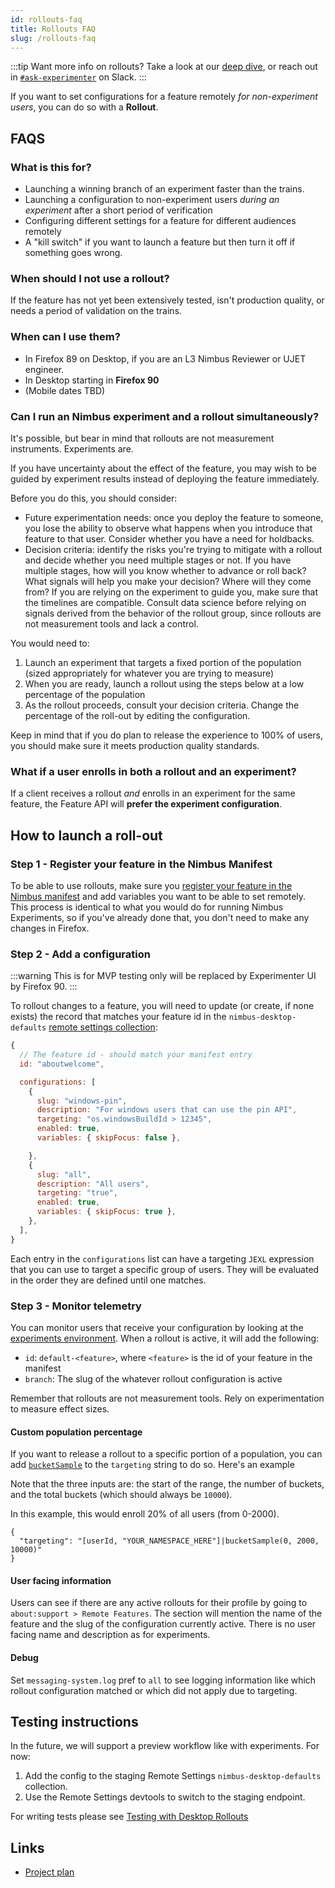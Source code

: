 ```yaml
---
id: rollouts-faq
title: Rollouts FAQ
slug: /rollouts-faq
---
```

:::tip
Want more info on rollouts?
Take a look at our [deep dive](deep-dives/experimenter/rollouts), or reach out in [`#ask-experimenter`](https://mozilla.slack.com/archives/CF94YGE03) on Slack.
:::

If you want to set configurations for a feature remotely _for non-experiment users_, you can do so with a **Rollout**.

## FAQS

### What is this for?

- Launching a winning branch of an experiment faster than the trains.
- Launching a configuration to non-experiment users _during an experiment_ after a short period of verification
- Configuring different settings for a feature for different audiences remotely
- A "kill switch" if you want to launch a feature but then turn it off if something goes wrong.

### When should I not use a rollout?

If the feature has not yet been extensively tested, isn't production quality, or needs a period of validation on the trains.

### When can I use them?

- In Firefox 89 on Desktop, if you are an L3 Nimbus Reviewer or UJET engineer.
- In Desktop starting in **Firefox 90**
- (Mobile dates TBD)

### Can I run an Nimbus experiment and a rollout simultaneously?

It's possible, but bear in mind that rollouts are not measurement instruments. Experiments are.

If you have uncertainty about the effect of the feature,
you may wish to be guided by experiment results instead of deploying the feature immediately.

Before you do this, you should consider:

- Future experimentation needs: once you deploy the feature to someone,
  you lose the ability to observe what happens when you introduce that feature to that user.
  Consider whether you have a need for holdbacks.
- Decision criteria: identify the risks you're trying to mitigate with a rollout and decide whether you need multiple stages or not.
  If you have multiple stages, how will you know whether to advance or roll back?
  What signals will help you make your decision? Where will they come from?
  If you are relying on the experiment to guide you, make sure that the timelines are compatible.
  Consult data science before relying on signals derived from the behavior of the rollout group,
  since rollouts are not measurement tools and lack a control.

You would need to:

1. Launch an experiment that targets a fixed portion of the population (sized appropriately for whatever you are trying to measure)
2. When you are ready, launch a rollout using the steps below at a low percentage of the population
3. As the rollout proceeds, consult your decision criteria. Change the percentage of the roll-out by editing the configuration.

Keep in mind that if you do plan to release the experience to 100% of users, you should make sure it meets production quality standards.

### What if a user enrolls in both a rollout and an experiment?

If a client receives a rollout _and_ enrolls in an experiment for the same feature, the Feature API will **prefer the experiment configuration**.

## How to launch a roll-out

### Step 1 - Register your feature in the Nimbus Manifest

To be able to use rollouts, make sure you [register your feature in the Nimbus manifest](desktop-feature-api#registering-a-new-feature) and add variables you want to be able to set remotely. This process is identical to what you would do for running Nimbus Experiments, so if you've already done that, you don't need to make any changes in Firefox.

### Step 2 - Add a configuration

:::warning
This is for MVP testing only will be replaced by Experimenter UI by Firefox 90.
:::

To rollout changes to a feature, you will need to update (or create, if none exists) the record that matches your feature id in the `nimbus-desktop-defaults` [remote settings collection](https://settings-writer.stage.mozaws.net/v1/admin/#/buckets/main-workspace/collections/nimbus-desktop-defaults/records):

```js
{
  // The feature id - should match your manifest entry
  id: "aboutwelcome",

  configurations: [
    {
      slug: "windows-pin",
      description: "For windows users that can use the pin API",
      targeting: "os.windowsBuildId > 12345",
      enabled: true,
      variables: { skipFocus: false },

    },
    {
      slug: "all",
      description: "All users",
      targeting: "true",
      enabled: true,
      variables: { skipFocus: true },
    },
  ],
}
```

Each entry in the `configurations` list can have a targeting `JEXL` expression that you can use to target a specific group of users. They will be evaluated in the order they are defined until one matches.

### Step 3 - Monitor telemetry

You can monitor users that receive your configuration by looking at the [experiments environment](https://firefox-source-docs.mozilla.org/toolkit/components/telemetry/data/environment.html?highlight=experiments#experiments). When a rollout is active, it will add the following:

- `id`: `default-<feature>`, where `<feature>` is the id of your feature in the manifest
- `branch`: The slug of the whatever rollout configuration is active

Remember that rollouts are not measurement tools. Rely on experimentation to measure effect sizes.

#### Custom population percentage

If you want to release a rollout to a specific portion of a population, you can add [`bucketSample`](https://searchfox.org/mozilla-central/source/toolkit/components/utils/Sampling.jsm#120) to the `targeting` string to do so. Here's an example

Note that the three inputs are: the start of the range, the number of buckets, and the total buckets (which should always be `10000`).

In this example, this would enroll 20% of all users (from 0-2000).

```
{
  "targeting": "[userId, "YOUR_NAMESPACE_HERE"]|bucketSample(0, 2000, 10000)"
}
```

#### User facing information

Users can see if there are any active rollouts for their profile by going to `about:support > Remote Features`. The section will
mention the name of the feature and the slug of the configuration currently active. There is no user facing name and description
as for experiments.

#### Debug

Set `messaging-system.log` pref to `all` to see logging information like which rollout configuration matched or which did not
apply due to targeting.

## Testing instructions

In the future, we will support a preview workflow like with experiments. For now:

1. Add the config to the staging Remote Settings `nimbus-desktop-defaults` collection.
2. Use the Remote Settings devtools to switch to the staging endpoint.

For writing tests please see [Testing with Desktop Rollouts](desktop-feature-api-testing#testing-with-desktop-rollouts)

## Links

- [Project plan](https://mozilla-hub.atlassian.net/wiki/spaces/FJT/pages/11471797/Rapid+Rollouts)
